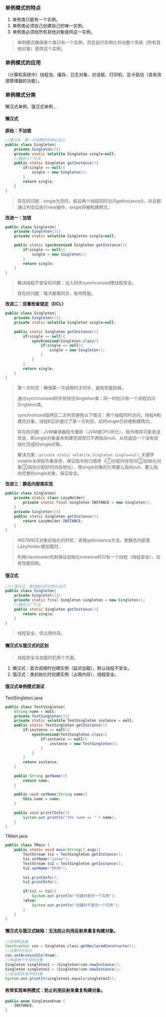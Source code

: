 ### 单例模式的特点

1. 单例类只能有一个实例。
2. 单例类必须自己创建自己的唯一实例。
3. 单例类必须给所有其他对象提供这一实例。

> 单例模式确保某个类只有一个实例，而且自行实例化并向整个系统（所有其他对象）提供这个实例。

### 单例模式的应用

（计算机系统中）线程池、缓存、日志对象、对话框、打印机、显卡驱动（具有资源管理器的功能）。

### 单例模式分类

 懒汉式单例、饿汉式单例... 

#### 懒汉式

**原始：不加锁**

```java
//懒汉式：第一次调用时实例化自己
public class Singleton{
    private Singleton(){}
    private static volatile Singleton single=null;
    //静态工厂方法
    public static Singleton getInstance(){
        if(single == null){
            single = new Singleton();
        }
        return single;
    }
}
```

> 存在的问题：single为空时，假设两个线程同时访问getInstance()，并且都通过判空后执行new操作，single将被构建两次。

**改进一：加锁**

```java
public class Singleton{
    private Singleton(){}
    private static volatile Singleton single=null;

    public static synchronized Singleton getInstance(){
        if(single == null){
            single = new Singleton();
        }
        return single;
    }
}
```

> 解决线程不安全的问题：加入同步synchronized使线程安全。
>
> 存在的问题：每次都需同步，影响性能。

**改进二：双重检查锁定（DCL）**

```java
public class Singleton{
    private Singleton(){}
    private static volatile Singleton single=null;
    
    public static Singleton getInstance(){
        if(single == null){
            synchronized(Singleton.class){
                if(single == null){
                    single = new Singleton();
                }
            }
        }
        return single;
    }
}
```

> 第一次判空：确保第一次调用时才同步，避免性能损耗。
>
> 通过synchronized同步锁锁住Singleton类：同一时刻只有一个进程访问Singleton类。
>
> synchronized临界区二次判空避免以下情况：两个线程同时访问，线程A构建完对象，线程B正好通过了第一次判空，此时single仍将被构建两次。
>
> 存在的问题：JVM编译器指令重排（JVM或CPU优化），指令顺序可能发送改变，即single对象虽未构建完成但已不再指向null，从而返回一个没有初始化完成的single对象。
>
> 解决方案：```private static volatile Singleton single=null;```关键字volatile关闭指令重排序，保证指令执行顺序（①分配内存空间②初始化对象③指向分配好的内存地址），使single对象的引用要么指向null，要么指向完整的single对象，保证安全。

**改进三：静态内部类实现**

```java
public class Singleton{
    private static class LazyHolder{
        private static final Singleton INSTANCE = new Singleton();
    }
    private Singleton(){}
    public static Singleton getInstance(){
        return LazyHolder.INSTANCE;
    }
}
```

> INSTANCE对象初始化的时机：调用getInstance方法，使静态内部类LazyHolder被加载时。
>
> 利用classloader机制保证初始化instance时只有一个线程（线程安全），没有性能损耗。

#### 饿汉式

```java
////饿汉式：类初始化时实例化自己
public class Singleton{
    private Singleton(){}
    private static final Singleton singleton = new Singleton();
    //静态工厂方法
    public static Singleton getInstance(){
        return single;
    }
}
```

> 线程安全，但占用内存。

#### 懒汉式与饿汉式的区别

> 线程安全与加载时机两个方面。

1. 懒汉式：首次调用时创建实例（延迟加载），默认线程不安全。
2. 饿汉式：类初始化时创建实例（占用内存），线程安全。

#### 饿汉式单例模式测试

TestSingleton.java

```java
public class TestSingleton{
    String name = null;
    private TestSingleton(){}
    private static volatile TestSingleton instance = null;
    public static TestSingleton getInstance(){
        if(instance == null){
            synchronized(TestSingleton.class){
                if(instance == null){
                    instance = new TestSingleton();
                }
            }
        }
        return instance;
    }
    
    public String getName(){
        return name;
    }
    
    public void setName(String name){
        this.name = name;
    }
    
    public void printfInfo(){
        System.out.println("the name is " + name);
    }
}
```

TMain.java

```java
public class TMain {
	public static void main(String[] args){
		TestStream ts1 = TestSingleton.getInstance();
		ts1.setName("jason");
		TestStream ts2 = TestSingleton.getInstance();
		ts2.setName("0539");
		
		ts1.printInfo();
		ts2.printInfo();
		
		if(ts1 == ts2){
			System.out.println("创建的是同一个实例");
		}else{
			System.out.println("创建的不是同一个实例");
		}
	}
}
```

#### 懒汉式与饿汉式缺陷：无法防止利用反射来重复构建对象。

```java
//获得构造器
Constructor con = Singleton.class.getDeclaredConstructor();
//设置为可访问
con.setAccessible(true);
//构造两个不同的对象
Singleton singleton1 = (Singleton)con.newInstance();
Singleton singleton2 = (Singleton)con.newInstance();
//验证是否是不同对象
System.out.println(singleton1.equals(singleton2));
```

#### 枚举实现单例模式：防止利用反射来重复构建对象。

```java
public enum SingletonEnum {
    INSTANCE;
}
```

